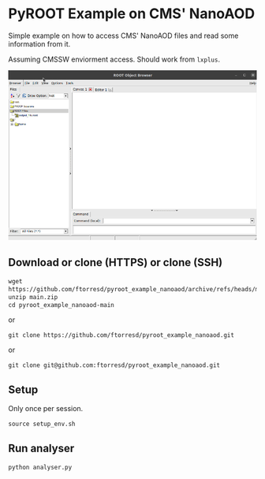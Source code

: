 # PyROOT Example on CMS' NanoAOD

Simple example on how to access CMS' NanoAOD files and read some information from it.

Assuming CMSSW enviorment access. Should work from `lxplus`.

![pyroot_example_nanoaod](https://github.com/ftorresd/pyroot_example_nanoaod/raw/main/content/pyroot_example_nanoaod.gif)

## Download or clone (HTTPS) or clone (SSH)

``` 
wget https://github.com/ftorresd/pyroot_example_nanoaod/archive/refs/heads/main.zip
unzip main.zip
cd pyroot_example_nanoaod-main
```
or 

```
git clone https://github.com/ftorresd/pyroot_example_nanoaod.git
```

or 

```
git clone git@github.com:ftorresd/pyroot_example_nanoaod.git
```

## Setup

Only once per session.

```
source setup_env.sh
```

## Run analyser

```
python analyser.py
```
